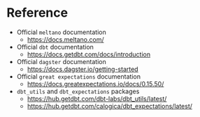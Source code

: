 # Reference

- Official `meltano` documentation
  - https://docs.meltano.com/
- Official `dbt` documentation
  - https://docs.getdbt.com/docs/introduction
- Official `dagster` documentation
  - https://docs.dagster.io/getting-started
- Official `great expectations` documentation
  - https://docs.greatexpectations.io/docs/0.15.50/
- `dbt_utils` and `dbt_expectations` packages
  - https://hub.getdbt.com/dbt-labs/dbt_utils/latest/
  - https://hub.getdbt.com/calogica/dbt_expectations/latest/
